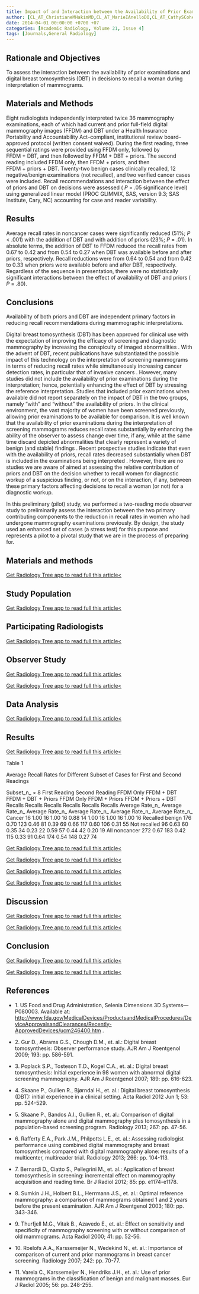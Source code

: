 ```yaml
---
title: Impact of and Interaction between the Availability of Prior Examinations and DBT on the Interpretation of Negative and Benign Mammograms
author: [CL_AT_ChristianeMHakimMD,CL_AT_MarieIAnelloDO,CL_AT_CathySCohenMD,CL_AT_MarieAGanottMD,CL_AT_AmyHLuMD,CL_AT_RonaldLPerrinMD,CL_AT_RatanShahMD,CL_AT_MarionLeeSpanglerMD,CL_AT_AndriyIBosPhD,CL_AT_DavidGurScD]
date: 2014-04-01 00:00:00 +0700 +07
categories: [Academic Radiology, Volume 21, Issue 4]
tags: [Journals,General Radiology]
---
```

## Rationale and Objectives

To assess the interaction between the availability of prior examinations and digital breast tomosynthesis (DBT) in decisions to recall a woman during interpretation of mammograms.

## Materials and Methods

Eight radiologists independently interpreted twice 36 mammography examinations, each of which had current and prior full-field digital mammography images (FFDM) and DBT under a Health Insurance Portability and Accountability Act–compliant, institutional review board–approved protocol (written consent waived). During the first reading, three sequential ratings were provided using FFDM only, followed by FFDM + DBT, and then followed by FFDM + DBT + priors. The second reading included FFDM only, then FFDM + priors, and then FFDM + priors + DBT. Twenty-two benign cases clinically recalled, 12 negative/benign examinations (not recalled), and two verified cancer cases were included. Recall recommendations and interaction between the effect of priors and DBT on decisions were assessed ( _P_ = .05 significance level) using generalized linear model (PROC GLIMMIX, SAS, version 9.3; SAS Institute, Cary, NC) accounting for case and reader variability.

## Results

Average recall rates in noncancer cases were significantly reduced (51%; _P_ < .001) with the addition of DBT and with addition of priors (23%; _P_ = .01). In absolute terms, the addition of DBT to FFDM reduced the recall rates from 0.67 to 0.42 and from 0.54 to 0.27 when DBT was available before and after priors, respectively. Recall reductions were from 0.64 to 0.54 and from 0.42 to 0.33 when priors were available before and after DBT, respectively. Regardless of the sequence in presentation, there were no statistically significant interactions between the effect of availability of DBT and priors ( _P_ = .80).

## Conclusions

Availability of both priors and DBT are independent primary factors in reducing recall recommendations during mammographic interpretations.

Digital breast tomosynthesis (DBT) has been approved for clinical use with the expectation of improving the efficacy of screening and diagnostic mammography by increasing the conspicuity of imaged abnormalities . With the advent of DBT, recent publications have substantiated the possible impact of this technology on the interpretation of screening mammograms in terms of reducing recall rates while simultaneously increasing cancer detection rates, in particular that of invasive cancers . However, many studies did not include the availability of prior examinations during the interpretation; hence, potentially enhancing the effect of DBT by stressing the reference interpretation. Studies that included prior examinations when available did not report separately on the impact of DBT in the two groups, namely “with” and “without” the availability of priors. In the clinical environment, the vast majority of women have been screened previously, allowing prior examinations to be available for comparison. It is well known that the availability of prior examinations during the interpretation of screening mammograms reduces recall rates substantially by enhancing the ability of the observer to assess change over time, if any, while at the same time discard depicted abnormalities that clearly represent a variety of benign (and stable) findings . Recent prospective studies indicate that even with the availability of priors, recall rates decreased substantially when DBT is included in the examinations being interpreted . However, there are no studies we are aware of aimed at assessing the relative contribution of priors and DBT on the decision whether to recall women for diagnostic workup of a suspicious finding, or not, or on the interaction, if any, between these primary factors affecting decisions to recall a woman (or not) for a diagnostic workup.

In this preliminary (pilot) study, we performed a two-reading mode observer study to preliminarily assess the interaction between the two primary contributing components to the reduction in recall rates in women who had undergone mammography examinations previously. By design, the study used an enhanced set of cases (a stress test) for this purpose and represents a pilot to a pivotal study that we are in the process of preparing for.

## Materials and methods

[Get Radiology Tree app to read full this article<](https://clinicalpub.com/app)

## Study Population

[Get Radiology Tree app to read full this article<](https://clinicalpub.com/app)

## Participating Radiologists

[Get Radiology Tree app to read full this article<](https://clinicalpub.com/app)

## Observer Study

[Get Radiology Tree app to read full this article<](https://clinicalpub.com/app)

[Get Radiology Tree app to read full this article<](https://clinicalpub.com/app)

## Data Analysis

[Get Radiology Tree app to read full this article<](https://clinicalpub.com/app)

## Results

[Get Radiology Tree app to read full this article<](https://clinicalpub.com/app)

Table 1


Average Recall Rates for Different Subset of Cases for First and Second Readings


Subset_n_ × 8 First Reading Second Reading FFDM Only FFDM + DBT FFDM + DBT + Priors FFDM Only FFDM + Priors FFDM + Priors + DBT Recalls Recalls Recalls Recalls Recalls Recalls Average Rate_n_ Average Rate_n_ Average Rate_n_ Average Rate_n_ Average Rate_n_ Average Rate_n_ Cancer 16 1.00 16 1.00 16 0.88 14 1.00 16 1.00 16 1.00 16 Recalled benign 176 0.70 123 0.46 81 0.39 69 0.66 117 0.60 106 0.31 55 Not recalled 96 0.63 60 0.35 34 0.23 22 0.59 57 0.44 42 0.20 19 All noncancer 272 0.67 183 0.42 115 0.33 91 0.64 174 0.54 148 0.27 74

[Get Radiology Tree app to read full this article<](https://clinicalpub.com/app)

[Get Radiology Tree app to read full this article<](https://clinicalpub.com/app)

[Get Radiology Tree app to read full this article<](https://clinicalpub.com/app)

[Get Radiology Tree app to read full this article<](https://clinicalpub.com/app)

## Discussion

[Get Radiology Tree app to read full this article<](https://clinicalpub.com/app)

[Get Radiology Tree app to read full this article<](https://clinicalpub.com/app)

## Conclusion

[Get Radiology Tree app to read full this article<](https://clinicalpub.com/app)

[Get Radiology Tree app to read full this article<](https://clinicalpub.com/app)

## References

- 1\.  US Food and Drug Administration, Selenia Dimensions 3D Systems—P080003. Available at:  http://www.fda.gov/MedicalDevices/ProductsandMedicalProcedures/DeviceApprovalsandClearances/Recently-ApprovedDevices/ucm246400.htm  .


- 2\. Gur D., Abrams G.S., Chough D.M., et. al.: Digital breast tomosynthesis: Observer performance study. AJR Am J Roentgenol 2009; 193: pp. 586-591.


- 3\. Poplack S.P., Tosteson T.D., Kogel C.A., et. al.: Digital breast tomosynthesis: Initial experience in 98 women with abnormal digital screening mammography. AJR Am J Roentgenol 2007; 189: pp. 616-623.


- 4\. Skaane P., Gullien R., Bjørndal H., et. al.: Digital breast tomosynthesis (DBT): initial experience in a clinical setting. Acta Radiol 2012 Jun 1; 53: pp. 524-529.


- 5\. Skaane P., Bandos A.I., Gullien R., et. al.: Comparison of digital mammography alone and digital mammography plus tomosynthesis in a population-based screening program. Radiology 2013; 267: pp. 47-56.


- 6\. Rafferty E.A., Park J.M., Philpotts L.E., et. al.: Assessing radiologist performance using combined digital mammography and breast tomosynthesis compared with digital mammography alone: results of a multicenter, multireader trial. Radiology 2013; 266: pp. 104-113.


- 7\. Bernardi D., Ciatto S., Pellegrini M., et. al.: Application of breast tomosynthesis in screening: incremental effect on mammography acquisition and reading time. Br J Radiol 2012; 85: pp. e1174-e1178.


- 8\. Sumkin J.H., Holbert B.L., Herrmann J.S., et. al.: Optimal reference mammography: a comparison of mammograms obtained 1 and 2 years before the present examination. AJR Am J Roentgenol 2003; 180: pp. 343-346.


- 9\. Thurfjell M.G., Vitak B., Azavedo E., et. al.: Effect on sensitivity and specificity of mammography screening with or without comparison of old mammograms. Acta Radiol 2000; 41: pp. 52-56.


- 10\. Roelofs A.A., Karssemeijer N., Wedekind N., et. al.: Importance of comparison of current and prior mammograms in breast cancer screening. Radiology 2007; 242: pp. 70-77.


- 11\. Varela C., Karssemeijer N., Hendriks J.H., et. al.: Use of prior mammograms in the classification of benign and malignant masses. Eur J Radiol 2005; 56: pp. 248-255.